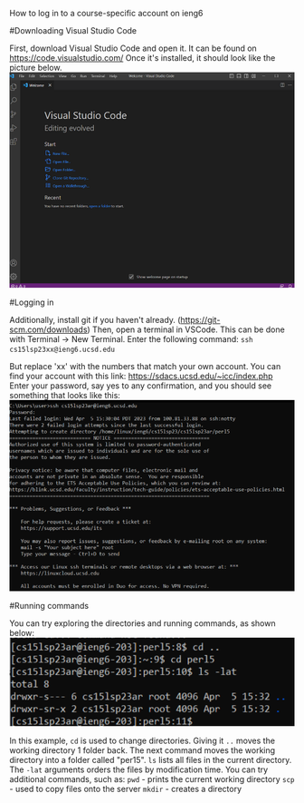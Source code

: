 How to log in to a course-specific account on ieng6

#Downloading Visual Studio Code

First, download Visual Studio Code and open it. It can be found on https://code.visualstudio.com/ 
Once it's installed, it should look like the picture below.
![Image](ss1.PNG)

#Logging in

Additionally, install git if you haven't already. (https://git-scm.com/downloads)
Then, open a terminal in VSCode. This can be done with Terminal -> New Terminal. Enter the following command:
`ssh cs15lsp23xx@ieng6.ucsd.edu`

But replace 'xx' with the numbers that match your own account.
You can find your account with this link: https://sdacs.ucsd.edu/~icc/index.php 
Enter your password, say yes to any confirmation, and you should see something that looks like this:
![Image](ss2.PNG)

#Running commands

You can try exploring the directories and running commands, as shown below:
![Image](ss3.PNG)

In this example, `cd` is used to change directories. Giving it `..` moves the working directory 1 folder back. The next command moves the working directory into a folder called "per15". `ls` lists all files in the current directory. The `-lat` arguments orders the files by modification time.
You can try additional commands, such as:
`pwd` - prints the current working directory
`scp` - used to copy files onto the server
`mkdir` - creates a directory
